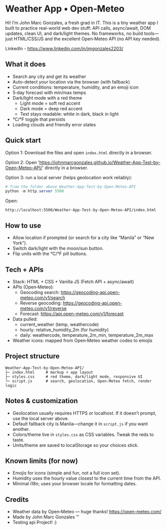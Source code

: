 # Weather App • Open‑Meteo

Hi! I’m John Marc Gonzales, a fresh grad in IT. This is a tiny weather app I built to practice real-world web dev stuff: API calls, async/await, DOM updates, clean UI, and dark/light themes. No frameworks, no build tools—just HTML/CSS/JS and the excellent Open‑Meteo API (no API key needed).

LinkedIn - https://www.linkedin.com/in/jmgonzales2203/

## What it does
- Search any city and get its weather
- Auto-detect your location via the browser (with fallback)
- Current conditions: temperature, humidity, and an emoji icon
- 5‑day forecast with min/max temps
- Dark/light mode with a red theme
  - Light mode = soft red accent
  - Dark mode = deep red accent
  - Text stays readable: white in dark, black in light
- °C/°F toggle that persists
- Loading clouds and friendly error states

## Quick start
Option 1: Download the files and open `index.html` directly in a browser.

Option 2: Open 'https://johnmarcgonzales.github.io/Weather-App-Test-by-Open-Meteo-API/' directly in a browser.

Option 3: run a local server (helps geolocation work reliably):

```powershell
# from the folder above Weather-App-Test-by-Open-Meteo-API
python -m http.server 5500
```
Open:
```
http://localhost:5500/Weather-App-Test-by-Open-Meteo-API/index.html
```

## How to use
- Allow location if prompted (or search for a city like “Manila” or “New York”).
- Switch dark/light with the moon/sun button.
- Flip units with the °C/°F pill buttons.

## Tech + APIs
- Stack: HTML + CSS + Vanilla JS (Fetch API + async/await)
- APIs (Open‑Meteo):
  - Geocoding search: https://geocoding-api.open-meteo.com/v1/search
  - Reverse geocoding: https://geocoding-api.open-meteo.com/v1/reverse
  - Forecast: https://api.open-meteo.com/v1/forecast
- Data pulled:
  - current_weather (temp, weathercode)
  - hourly: relative_humidity_2m (for humidity)
  - daily: weathercode, temperature_2m_min, temperature_2m_max
- Weather icons: mapped from Open‑Meteo weather codes to emojis

## Project structure
```
Weather-App-Test-by-Open-Meteo-API/
├─ index.html     # markup + app layout
├─ styles.css     # red theme, dark/light mode, responsive UI
└─ script.js      # search, geolocation, Open‑Meteo fetch, render logic
```

## Notes & customization
- Geolocation usually requires HTTPS or localhost. If it doesn’t prompt, use the local server above.
- Default fallback city is Manila—change it in `script.js` if you want another.
- Colors/theme live in `styles.css` as CSS variables. Tweak the reds to taste.
- Units/theme are saved to localStorage so your choices stick.

## Known limits (for now)
- Emojis for icons (simple and fun, not a full icon set).
- Humidity uses the hourly value closest to the current time from the API.
- Minimal i18n; uses your browser locale for formatting dates.

## Credits
- Weather data by Open‑Meteo — huge thanks! https://open-meteo.com/
- Made by John Marc Gonzales ™
- Testing api Project! :)
